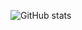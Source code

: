 ![GitHub stats](https://github-readme-stats.vercel.app/api?username=backenduzb&show_icons=true&theme=dark)





